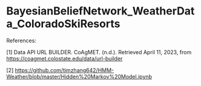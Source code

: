 # BayesianBeliefNetwork_WeatherData_ColoradoSkiResorts


References:

[1] Data API URL BUILDER. CoAgMET. (n.d.). Retrieved April 11, 2023, from
https://coagmet.colostate.edu/data/url-builder

[2] https://github.com/timzhang642/HMM-Weather/blob/master/Hidden%20Markov%20Model.ipynb
